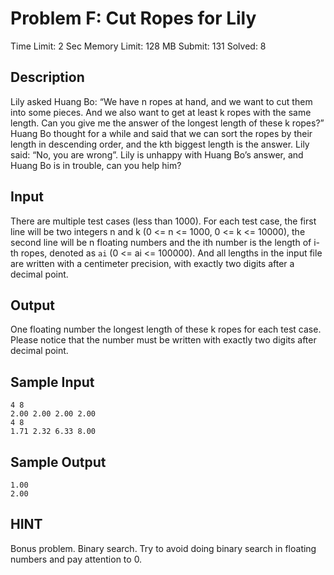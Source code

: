 # Problem F: Cut Ropes for Lily

Time Limit: 2 Sec  Memory Limit: 128 MB
Submit: 131  Solved: 8

## Description

Lily asked Huang Bo: “We have n ropes at hand, and we want to cut them into some pieces. And we also want to get at least k ropes with the same length. Can you give me the answer of the longest length of these k ropes?” Huang Bo thought for a while and said that we can sort the ropes by their length in descending order, and the kth biggest length is the answer. Lily said: “No, you are wrong”. Lily is unhappy with Huang Bo’s answer, and Huang Bo is in trouble, can you help him?

## Input

There are multiple test cases (less than 1000). For each test case, the first line will be two integers n and k (0 <= n <= 1000, 0 <= k <= 10000), the second line will be n floating numbers and the ith number is the length of i-th ropes, denoted as `ai` (0 <= ai <= 100000). And all lengths in the input file are written with a centimeter precision, with exactly two digits after a decimal point.

## Output

One floating number the longest length of these k ropes for each test case. Please notice that the number must be written with exactly two digits after decimal point.

## Sample Input

```
4 8
2.00 2.00 2.00 2.00
4 8
1.71 2.32 6.33 8.00
```

## Sample Output

```
1.00
2.00
```

## HINT

Bonus problem. Binary search. Try to avoid doing binary search in floating numbers and pay attention to 0.